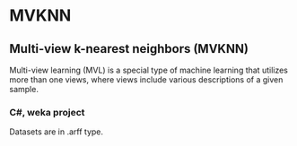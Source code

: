 # MVKNN
## Multi-view k-nearest neighbors (MVKNN)

Multi-view learning (MVL) is a special type of machine learning that utilizes more than one views, where views include various descriptions of a given sample.


### C#, weka project
Datasets are in .arff type. 
